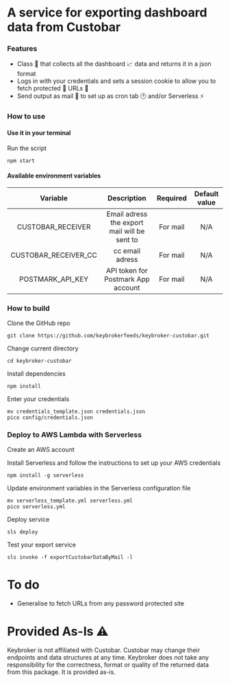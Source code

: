 # A service for exporting dashboard data from Custobar

### Features
* Class :wrench: that collects all the dashboard :chart_with_upwards_trend: data and returns it in a json format
* Logs in with your credentials and sets a session cookie to allow you to fetch protected :key: URLs :link:
* Send output as mail :email: to set up as cron tab :clock2: and/or Serverless :zap:

### How to use

#### Use it in your terminal
Run the script
```
npm start
```

#### Available environment variables
Variable | Description | Required | Default value
:---:|:---:|:---:|:---:
CUSTOBAR_RECEIVER|Email adress the export mail will be sent to|For mail|N/A
CUSTOBAR_RECEIVER_CC|cc email adress|For mail|N/A
POSTMARK_API_KEY|API token for Postmark App account|For mail|N/A

### How to build
Clone the GitHub repo
```
git clone https://github.com/keybrokerfeeds/keybroker-custobar.git
```

Change current directory
```
cd keybroker-custobar
```

Install dependencies
```
npm install
```

Enter your credentials
```
mv credentials_template.json credentials.json
pico config/credentials.json
```

### Deploy to AWS Lambda with Serverless
Create an AWS account

Install Serverless and follow the instructions to set up your AWS credentials
```
npm install -g serverless
```

Update environment variables in the Serverless configuration file
```
mv serverless_template.yml serverless.yml
pico serverless.yml
```

Deploy service
```
sls deploy
```

Test your export service
```
sls invoke -f exportCustobarDataByMail -l
```

# To do
* Generalise to fetch URLs from any password protected site

# Provided As-Is :warning:

Keybroker is not affiliated with Custobar. Custobar may change their endpoints and data structures at any time. Keybroker does not take any responsibility for the correctness, format or quality of the returned data from this package. It is provided as-is.
